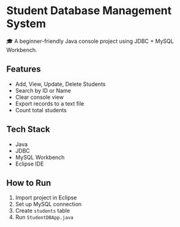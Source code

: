 # Student Database Management System

🎓 A beginner-friendly Java console project using JDBC + MySQL Workbench.

## Features
- Add, View, Update, Delete Students
- Search by ID or Name
- Clear console view
- Export records to a text file
- Count total students

## Tech Stack
- Java
- JDBC
- MySQL Workbench
- Eclipse IDE

## How to Run
1. Import project in Eclipse
2. Set up MySQL connection
3. Create `students` table
4. Run `StudentDBApp.java`


